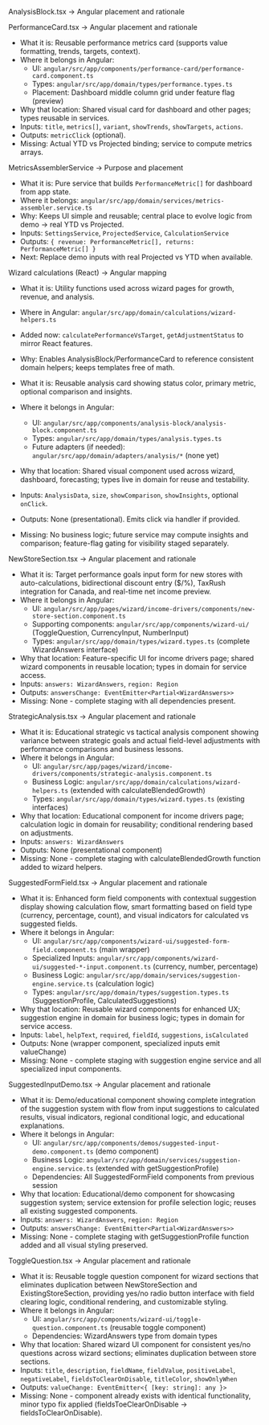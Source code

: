 AnalysisBlock.tsx → Angular placement and rationale

PerformanceCard.tsx → Angular placement and rationale

- What it is: Reusable performance metrics card (supports value formatting, trends, targets, context).
- Where it belongs in Angular:
  - UI: `angular/src/app/components/performance-card/performance-card.component.ts`
  - Types: `angular/src/app/domain/types/performance.types.ts`
  - Placement: Dashboard middle column grid under feature flag (preview)
- Why that location: Shared visual card for dashboard and other pages; types reusable in services.
- Inputs: `title`, `metrics[]`, `variant`, `showTrends`, `showTargets`, `actions`.
- Outputs: `metricClick` (optional).
- Missing: Actual YTD vs Projected binding; service to compute metrics arrays.

MetricsAssemblerService → Purpose and placement

- What it is: Pure service that builds `PerformanceMetric[]` for dashboard from app state.
- Where it belongs: `angular/src/app/domain/services/metrics-assembler.service.ts`
- Why: Keeps UI simple and reusable; central place to evolve logic from demo → real YTD vs Projected.
- Inputs: `SettingsService`, `ProjectedService`, `CalculationService`
- Outputs: `{ revenue: PerformanceMetric[], returns: PerformanceMetric[] }`
- Next: Replace demo inputs with real Projected vs YTD when available.

Wizard calculations (React) → Angular mapping

- What it is: Utility functions used across wizard pages for growth, revenue, and analysis.
- Where in Angular: `angular/src/app/domain/calculations/wizard-helpers.ts`
- Added now: `calculatePerformanceVsTarget`, `getAdjustmentStatus` to mirror React features.
- Why: Enables AnalysisBlock/PerformanceCard to reference consistent domain helpers; keeps templates free of math.

- What it is: Reusable analysis card showing status color, primary metric, optional comparison and insights.
- Where it belongs in Angular:
  - UI: `angular/src/app/components/analysis-block/analysis-block.component.ts`
  - Types: `angular/src/app/domain/types/analysis.types.ts`
  - Future adapters (if needed): `angular/src/app/domain/adapters/analysis/*` (none yet)
- Why that location: Shared visual component used across wizard, dashboard, forecasting; types live in domain for reuse and testability.
- Inputs: `AnalysisData`, `size`, `showComparison`, `showInsights`, optional `onClick`.
- Outputs: None (presentational). Emits click via handler if provided.
- Missing: No business logic; future service may compute insights and comparison; feature-flag gating for visibility staged separately.

NewStoreSection.tsx → Angular placement and rationale

- What it is: Target performance goals input form for new stores with auto-calculations, bidirectional discount entry ($/%), TaxRush integration for Canada, and real-time net income preview.
- Where it belongs in Angular:
  - UI: `angular/src/app/pages/wizard/income-drivers/components/new-store-section.component.ts`
  - Supporting components: `angular/src/app/components/wizard-ui/` (ToggleQuestion, CurrencyInput, NumberInput)
  - Types: `angular/src/app/domain/types/wizard.types.ts` (complete WizardAnswers interface)
- Why that location: Feature-specific UI for income drivers page; shared wizard components in reusable location; types in domain for service access.
- Inputs: `answers: WizardAnswers`, `region: Region`
- Outputs: `answersChange: EventEmitter<Partial<WizardAnswers>>`
- Missing: None - complete staging with all dependencies present.

StrategicAnalysis.tsx → Angular placement and rationale

- What it is: Educational strategic vs tactical analysis component showing variance between strategic goals and actual field-level adjustments with performance comparisons and business lessons.
- Where it belongs in Angular:
  - UI: `angular/src/app/pages/wizard/income-drivers/components/strategic-analysis.component.ts`
  - Business Logic: `angular/src/app/domain/calculations/wizard-helpers.ts` (extended with calculateBlendedGrowth)
  - Types: `angular/src/app/domain/types/wizard.types.ts` (existing interfaces)
- Why that location: Educational component for income drivers page; calculation logic in domain for reusability; conditional rendering based on adjustments.
- Inputs: `answers: WizardAnswers`
- Outputs: None (presentational component)
- Missing: None - complete staging with calculateBlendedGrowth function added to wizard helpers.

SuggestedFormField.tsx → Angular placement and rationale

- What it is: Enhanced form field components with contextual suggestion display showing calculation flow, smart formatting based on field type (currency, percentage, count), and visual indicators for calculated vs suggested fields.
- Where it belongs in Angular:
  - UI: `angular/src/app/components/wizard-ui/suggested-form-field.component.ts` (main wrapper)
  - Specialized Inputs: `angular/src/app/components/wizard-ui/suggested-*-input.component.ts` (currency, number, percentage)
  - Business Logic: `angular/src/app/domain/services/suggestion-engine.service.ts` (calculation logic)
  - Types: `angular/src/app/domain/types/suggestion.types.ts` (SuggestionProfile, CalculatedSuggestions)
- Why that location: Reusable wizard components for enhanced UX; suggestion engine in domain for business logic; types in domain for service access.
- Inputs: `label`, `helpText`, `required`, `fieldId`, `suggestions`, `isCalculated`
- Outputs: None (wrapper component, specialized inputs emit valueChange)
- Missing: None - complete staging with suggestion engine service and all specialized input components.

SuggestedInputDemo.tsx → Angular placement and rationale

- What it is: Demo/educational component showing complete integration of the suggestion system with flow from input suggestions to calculated results, visual indicators, regional conditional logic, and educational explanations.
- Where it belongs in Angular:
  - UI: `angular/src/app/components/demos/suggested-input-demo.component.ts` (demo component)
  - Business Logic: `angular/src/app/domain/services/suggestion-engine.service.ts` (extended with getSuggestionProfile)
  - Dependencies: All SuggestedFormField components from previous session
- Why that location: Educational/demo component for showcasing suggestion system; service extension for profile selection logic; reuses all existing suggested components.
- Inputs: `answers: WizardAnswers`, `region: Region`
- Outputs: `answersChange: EventEmitter<Partial<WizardAnswers>>`
- Missing: None - complete staging with getSuggestionProfile function added and all visual styling preserved.

ToggleQuestion.tsx → Angular placement and rationale

- What it is: Reusable toggle question component for wizard sections that eliminates duplication between NewStoreSection and ExistingStoreSection, providing yes/no radio button interface with field clearing logic, conditional rendering, and customizable styling.
- Where it belongs in Angular:
  - UI: `angular/src/app/components/wizard-ui/toggle-question.component.ts` (reusable toggle component)
  - Dependencies: WizardAnswers type from domain types
- Why that location: Shared wizard UI component for consistent yes/no questions across wizard sections; eliminates duplication between store sections.
- Inputs: `title`, `description`, `fieldName`, `fieldValue`, `positiveLabel`, `negativeLabel`, `fieldsToClearOnDisable`, `titleColor`, `showOnlyWhen`
- Outputs: `valueChange: EventEmitter<{ [key: string]: any }>`
- Missing: None - component already exists with identical functionality, minor typo fix applied (fieldsToeClearOnDisable → fieldsToClearOnDisable).